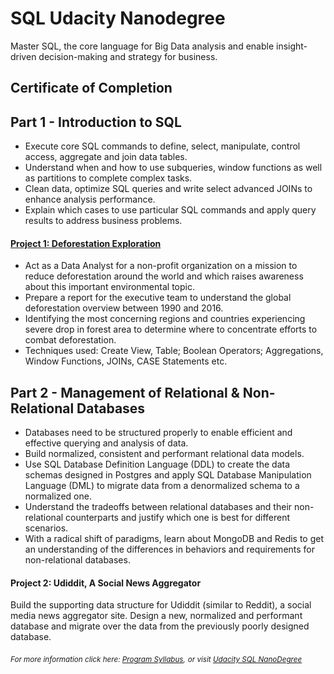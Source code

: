 # SQL Udacity Nanodegree
Master SQL, the core language for Big Data analysis and enable insight-driven decision-making and strategy for business.

## Certificate of Completion

## Part 1 - Introduction to SQL

- Execute core SQL commands to define, select, manipulate, control access, aggregate and join data tables.
- Understand when and how to use subqueries, window functions as well as partitions to complete complex tasks.
- Clean data, optimize SQL queries and write select advanced JOINs to enhance analysis performance.
- Explain which cases to use particular SQL commands and apply query results to address business problems.

 #### [Project 1: Deforestation Exploration](https://github.com/vtsou359/SQL_udacity_nanodegree/blob/main/SQL_Deforestation_project/deforestation-exploration-project-template-vasileios_tsoumpris_v2.pdf)
 
- Act as a Data Analyst for a non-profit organization on a mission to reduce deforestation around the world and which raises awareness about this important environmental topic.
- Prepare a report for the executive team to understand the global deforestation overview between 1990 and 2016.
- Identifying the most concerning regions and countries experiencing severe drop in forest area to determine where to concentrate efforts to combat deforestation.
- Techniques used: Create View, Table; Boolean Operators; Aggregations, Window Functions, JOINs, CASE Statements etc.

## Part 2 - Management of Relational & Non-Relational Databases

- Databases need to be structured properly to enable efficient and effective querying and analysis of data.
- Build normalized, consistent and performant relational data models.
- Use SQL Database Definition Language (DDL) to create the data schemas designed in Postgres and apply SQL Database Manipulation Language (DML) to migrate data from a denormalized schema to a normalized one.
- Understand the tradeoffs between relational databases and their non-relational counterparts and justify which one is best for different scenarios.
- With a radical shift of paradigms, learn about MongoDB and Redis to get an understanding of the differences in behaviors and requirements for non-relational databases.

#### Project 2: Udiddit, A Social News Aggregator

Build the supporting data structure for Udiddit (similar to Reddit),
a social media news aggregator site. Design a new,
normalized and performant database and migrate over the data from the previously poorly designed database.

<sub> *For more information click here: [Program Syllabus](https://github.com/vtsou359/SQL_udacity_nanodegree/blob/main/Programme_Syllabus/SQL%2BNanodegree%2BProgram%2BSyllabus.pdf),*</sub> 
<sub> *or visit [Udacity SQL NanoDegree](https://www.udacity.com/course/learn-sql--nd072)*</sub> 

